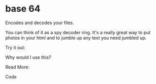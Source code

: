 # base 64

Encodes and decodes your files.

You can think of it as a spy decoder ring. It's a really great way to 
put photos in your html and to jumble up any text you need jumbled up.

Try it out:


Why would I use this?

Read More:

Code
